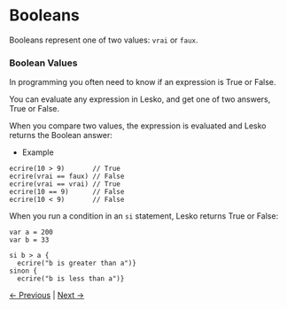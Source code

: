 # Booleans

Booleans represent one of two values: `vrai` or `faux`.

### Boolean Values

In programming you often need to know if an expression is True or False.

You can evaluate any expression in Lesko, and get one of two answers, True or False.

When you compare two values, the expression is evaluated and Lesko returns the Boolean answer:

* Example

```
ecrire(10 > 9)       // True
ecrire(vrai == faux) // False
ecrire(vrai == vrai) // True
ecrire(10 == 9)      // False
ecrire(10 < 9)       // False
```

When you run a condition in an `si` statement, Lesko returns True or False:

```
var a = 200
var b = 33

si b > a {
  ecrire("b is greater than a")}
sinon {
  ecrire("b is less than a")}
```
[<- Previous](https://github.com/Mohamed-Akram-Hl/docs/blob/main/5.%20Data%20Type/Data%20Types.md) |
[Next ->]()
